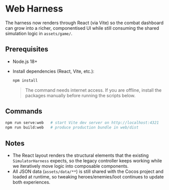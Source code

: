 # Web Harness

The harness now renders through React (via Vite) so the combat dashboard can grow into a richer, componentised UI while still consuming the shared simulation logic in `assets/game/`.

## Prerequisites

- Node.js 18+
- Install dependencies (React, Vite, etc.):

  ```bash
  npm install
  ```

  > The command needs internet access. If you are offline, install the packages manually before running the scripts below.

## Commands

```bash
npm run serve:web   # start Vite dev server on http://localhost:4321
npm run build:web   # produce production bundle in web/dist
```

## Notes

- The React layout renders the structural elements that the existing `SimulatorHarness` expects, so the legacy controller keeps working while we iteratively move logic into composable components.
- All JSON data (`assets/data/**`) is still shared with the Cocos project and loaded at runtime, so tweaking heroes/enemies/loot continues to update both experiences.
